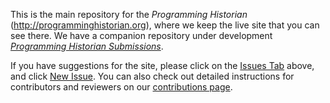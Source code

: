 This is the main repository for the _Programming Historian_ (<http://programminghistorian.org>), where we keep the live site that you can see there. We have a companion repository under development [_Programming Historian Submissions_](https://github.com/programminghistorian/ph-submissions).

If you have suggestions for the site, please click on the [Issues Tab](https://github.com/programminghistorian/jekyll/issues) above, and click [New Issue](https://github.com/programminghistorian/jekyll/issues/new). You can also check out detailed instructions for contributors and reviewers on our [contributions page](http://programminghistorian.org/contribute).
